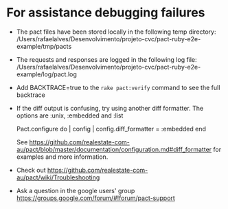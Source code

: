 # For assistance debugging failures

* The pact files have been stored locally in the following temp directory:
    /Users/rafaelalves/Desenvolvimento/projeto-cvc/pact-ruby-e2e-example/tmp/pacts

* The requests and responses are logged in the following log file:
    /Users/rafaelalves/Desenvolvimento/projeto-cvc/pact-ruby-e2e-example/log/pact.log

* Add BACKTRACE=true to the `rake pact:verify` command to see the full backtrace

* If the diff output is confusing, try using another diff formatter.
  The options are :unix, :embedded and :list

    Pact.configure do | config |
      config.diff_formatter = :embedded
    end

  See https://github.com/realestate-com-au/pact/blob/master/documentation/configuration.md#diff_formatter for examples and more information.

* Check out https://github.com/realestate-com-au/pact/wiki/Troubleshooting

* Ask a question in the google users' group https://groups.google.com/forum/#!forum/pact-support


